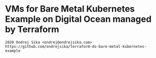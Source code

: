 # VMs for Bare Metal Kubernetes Example on Digital Ocean managed by Terraform

    2020 Ondrej Sika <ondrej@ondrejsika.com>
    https://github.com/ondrejsika/terraform-do-bare-metal-kubernetes-example
